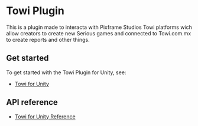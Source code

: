# Towi Plugin

This is a plugin made to interacta with Pixframe Studios Towi platforms wich allow creators to create new Serious games and connected to Towi.com.mx to create reports and other things.

## Get started

To get started with the Towi Plugin for Unity, see:

* [Towi for Unity](http://towi.com.mx/)

## API reference

* [Towi for Unity Reference](http://towi.com.mx/)
